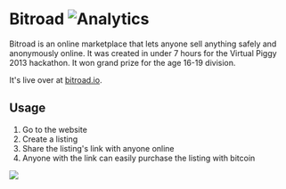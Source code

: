 # Bitroad ![Analytics](https://ga-beacon.appspot.com/UA-34529482-6/bitroad/readme)

Bitroad is an online marketplace that lets anyone sell anything safely and
anonymously online. It was created in under 7 hours for the Virtual Piggy 2013
hackathon. It won grand prize for the age 16-19 division.

It's live over at [bitroad.io](http://bitroad.io).

## Usage

1. Go to the website
2. Create a listing
3. Share the listing's link with anyone online
4. Anyone with the link can easily purchase the listing with bitcoin

![](http://i.imgur.com/FjjOmMt.gif)
